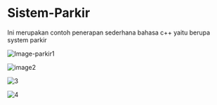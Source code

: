 # Sistem-Parkir

Ini merupakan contoh penerapan sederhana bahasa c++ yaitu berupa system parkir

![Image-parkir1](https://github.com/Doniirawan5/Sistem-Parkir/assets/137129851/80e790be-ac2b-40a0-819f-2bd4243af8d1)

![image2](https://github.com/Doniirawan5/Sistem-Parkir/assets/137129851/77a49dfa-9727-4bfc-aca1-32aa73674893)

![3](https://github.com/Doniirawan5/Sistem-Parkir/assets/137129851/3d338e20-cee4-49d3-8107-4b8540dbc7e1)

![4](https://github.com/Doniirawan5/Sistem-Parkir/assets/137129851/407a7222-24c5-4b7e-a824-8d47da5fdde5)






